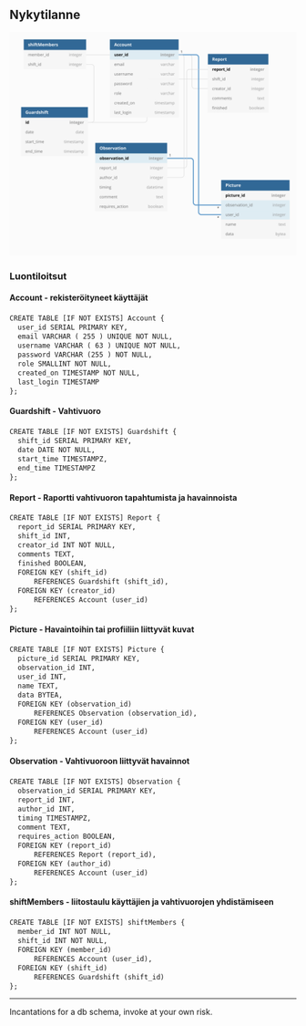 ## Nykytilanne
![tietokantakaavio](https://raw.githubusercontent.com/kriskrok/naapurivahti/main/static/kaavio.png)



### Luontiloitsut
#### Account - rekisteröityneet käyttäjät
```
CREATE TABLE [IF NOT EXISTS] Account {
  user_id SERIAL PRIMARY KEY,
  email VARCHAR ( 255 ) UNIQUE NOT NULL,
  username VARCHAR ( 63 ) UNIQUE NOT NULL,
  password VARCHAR (255 ) NOT NULL,
  role SMALLINT NOT NULL,
  created_on TIMESTAMP NOT NULL,
  last_login TIMESTAMP
};
```
#### Guardshift - Vahtivuoro
```
CREATE TABLE [IF NOT EXISTS] Guardshift {
  shift_id SERIAL PRIMARY KEY,
  date DATE NOT NULL,
  start_time TIMESTAMPZ,
  end_time TIMESTAMPZ
};
```
#### Report - Raportti vahtivuoron tapahtumista ja havainnoista
```
CREATE TABLE [IF NOT EXISTS] Report {
  report_id SERIAL PRIMARY KEY,
  shift_id INT,
  creator_id INT NOT NULL,
  comments TEXT,
  finished BOOLEAN,
  FOREIGN KEY (shift_id)
      REFERENCES Guardshift (shift_id),
  FOREIGN KEY (creator_id)
      REFERENCES Account (user_id)
};
```
#### Picture - Havaintoihin tai profiiliin liittyvät kuvat
```
CREATE TABLE [IF NOT EXISTS] Picture {
  picture_id SERIAL PRIMARY KEY,
  observation_id INT,
  user_id INT,
  name TEXT,
  data BYTEA,
  FOREIGN KEY (observation_id)
      REFERENCES Observation (observation_id),
  FOREIGN KEY (user_id)
      REFERENCES Account (user_id)
};
```
#### Observation - Vahtivuoroon liittyvät havainnot
```
CREATE TABLE [IF NOT EXISTS] Observation {
  observation_id SERIAL PRIMARY KEY,
  report_id INT,
  author_id INT,
  timing TIMESTAMPZ,
  comment TEXT,
  requires_action BOOLEAN,
  FOREIGN KEY (report_id)
      REFERENCES Report (report_id),
  FOREIGN KEY (author_id)
      REFERENCES Account (user_id)
};
```
#### shiftMembers - liitostaulu käyttäjien ja vahtivuorojen yhdistämiseen
```
CREATE TABLE [IF NOT EXISTS] shiftMembers {
  member_id INT NOT NULL,
  shift_id INT NOT NULL,
  FOREIGN KEY (member_id)
      REFERENCES Account (user_id),
  FOREIGN KEY (shift_id)
      REFERENCES Guardshift (shift_id)
};
```
___
Incantations for a db schema, invoke at your own risk. 
